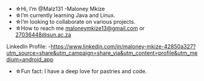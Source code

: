 - ☆Hi, I’m @Malz131 -Maloney Mkize
- ☆I’m currently learning Java and Linux.
- ☆I’m looking to collaborate on various projects.
- ☆How to reach me maloneymkize13@gmail.com or 27036448@sun.ac.za

LinkedIn Profile:
-https://www.linkedin.com/in/maloney-mkize-42850a327?utm_source=share&utm_campaign=share_via&utm_content=profile&utm_medium=android_app

- ☆Fun fact: I have a deep love for pastries and code.

<!---
Malz131/Malz131 is a ✨ special ✨ repository because its `README.md` (this file) appears on your GitHub profile.
You can click the Preview link to take a look at your changes.
--->
